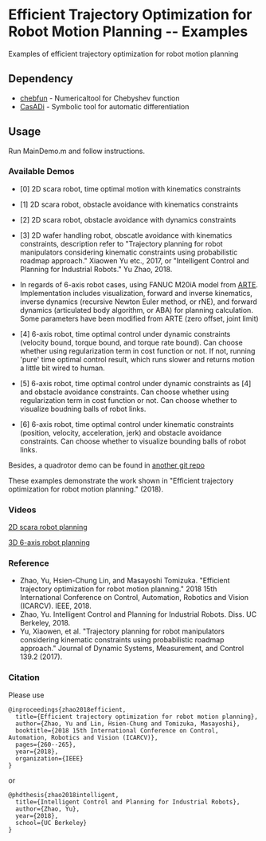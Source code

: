 # Efficient Trajectory Optimization for Robot Motion Planning -- Examples
Examples of efficient trajectory optimization for robot motion planning 

## Dependency

* [chebfun](http://www.chebfun.org/) - Numericaltool for Chebyshev function
* [CasADi](https://github.com/casadi/casadi/wiki) - Symbolic tool for automatic differentiation

## Usage

Run MainDemo.m and follow instructions. 

### Available Demos

* [0] 2D scara robot, time optimal motion with kinematics constraints

* [1] 2D scara robot, obstacle avoidance with kinematics constraints

* [2] 2D scara robot, obstacle avoidance with dynamics constraints

* [3] 2D wafer handling robot, obscatle avoidance with kinematics constraints, description refer to "Trajectory planning for robot manipulators considering kinematic constraints using probabilistic roadmap approach." Xiaowen Yu etc., 2017, or "Intelligent Control and Planning for Industrial Robots." Yu Zhao, 2018.

* In regards of 6-axis robot cases, using FANUC M20iA model from [ARTE](http://arvc.umh.es/arte/index_en.html). Implementation includes  visualization, forward and inverse kinematics, inverse dynamics (recursive Newton Euler method, or rNE), and forward dynamics (articulated body algorithm, or ABA) for planning calculation. Some parameters have been modified from ARTE (zero offset, joint limit)

* [4] 6-axis robot, time optimal control under dynamic constraints (velocity bound, torque bound, and torque rate bound). Can choose whether using regularization term in cost function or not. If not, running 'pure' time optimal control result, which runs slower and returns motion a little bit wired to human.

* [5] 6-axis robot, time optimal control under dynamic constraints as [4] and obstacle avoidance constraints. Can choose whether using regularization term in cost function or not. Can choose whether to visualize boudning balls of robot links.

* [6] 6-axis robot, time optimal control under kinematic constraints (position, velocity, acceleration, jerk) and obstacle avoidance constraints. Can choose whether to visualize bounding balls of robot links.

Besides, a quadrotor demo can be found in [another git repo](https://github.com/yzhao334/Flipping-Test.git)

These examples demonstrate the work shown in "Efficient trajectory optimization for robot motion planning." (2018).

### Videos

[2D scara robot planning](https://youtu.be/Up3LHq3DUD0)

[3D 6-axis robot planning](https://youtu.be/EZmLXtO3C2E)

### Reference
* Zhao, Yu, Hsien-Chung Lin, and Masayoshi Tomizuka. "Efficient trajectory optimization for robot motion planning." 2018 15th International Conference on Control, Automation, Robotics and Vision (ICARCV). IEEE, 2018.
* Zhao, Yu. Intelligent Control and Planning for Industrial Robots. Diss. UC Berkeley, 2018.
* Yu, Xiaowen, et al. "Trajectory planning for robot manipulators considering kinematic constraints using probabilistic roadmap approach." Journal of Dynamic Systems, Measurement, and Control 139.2 (2017).

### Citation
Please use
```
@inproceedings{zhao2018efficient,
  title={Efficient trajectory optimization for robot motion planning},
  author={Zhao, Yu and Lin, Hsien-Chung and Tomizuka, Masayoshi},
  booktitle={2018 15th International Conference on Control, Automation, Robotics and Vision (ICARCV)},
  pages={260--265},
  year={2018},
  organization={IEEE}
}
```

or

```
@phdthesis{zhao2018intelligent,
  title={Intelligent Control and Planning for Industrial Robots},
  author={Zhao, Yu},
  year={2018},
  school={UC Berkeley}
}
```
